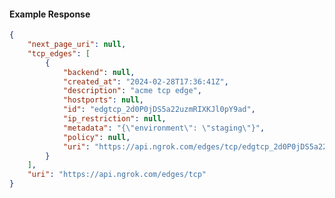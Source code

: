 <!-- Code generated for API Clients. DO NOT EDIT. -->

#### Example Response

```json
{
	"next_page_uri": null,
	"tcp_edges": [
		{
			"backend": null,
			"created_at": "2024-02-28T17:36:41Z",
			"description": "acme tcp edge",
			"hostports": null,
			"id": "edgtcp_2d0P0jDS5a22uzmRIXKJl0pY9ad",
			"ip_restriction": null,
			"metadata": "{\"environment\": \"staging\"}",
			"policy": null,
			"uri": "https://api.ngrok.com/edges/tcp/edgtcp_2d0P0jDS5a22uzmRIXKJl0pY9ad"
		}
	],
	"uri": "https://api.ngrok.com/edges/tcp"
}
```
